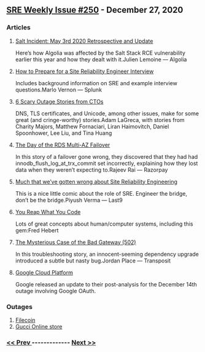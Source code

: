 ## [SRE Weekly Issue #250](https://sreweekly.com/sre-weekly-issue-250/) - December 27, 2020
### Articles

1. [Salt Incident: May 3rd 2020 Retrospective and Update](https://www.algolia.com/blog/salt-incident-may-3rd-2020-retrospective-and-update/)

    Here’s how Algolia was affected by the Salt Stack RCE vulnerability earlier this year and how they dealt with it.Julien Lemoine — Algolia
1. [How to Prepare for a Site Reliability Engineer Interview](https://victorops.com/blog/preparing-for-a-site-reliability-engineer-interview)

    Includes background information on SRE and example interview questions.Marlo Vernon — Splunk
1. [6 Scary Outage Stories from CTOs](https://thenewstack.io/6-scary-outage-stories-from-ctos/)

    DNS, TLS certificates, and Unicode, among other issues, make for some great (and cringe-worthy) stories.Adam LaGreca, with stories from Charity Majors, Matthew Fornaciari, Liran Haimovitch, Daniel Spoonhower, Lee Liu, and Tina Huang
1. [The Day of the RDS Multi-AZ Failover](https://razorpay.com/blog/day-of-rds-multi-az-failover/)

    In this story of a failover gone wrong, they discovered that they had had innodb_flush_log_at_trx_commit set incorrectly, explaining how they lost data when they weren’t expecting to.Rajeev Rai — Razorpay
1. [Much that we’ve gotten wrong about Site Reliability Engineering](https://medium.com/last9/much-that-weve-gotten-wrong-about-site-reliability-engineering-b4b74142b25a)

    This is a nice little comic about the role of SRE. Engineer the bridge, don’t be the bridge.Piyush Verma — Last9
1. [You Reap What You Code](https://ferd.ca/you-reap-what-you-code.html)

    Lots of great concepts about human/computer systems, including this gem:Fred Hebert
1. [The Mysterious Case of the Bad Gateway (502)](https://www.transposit.com/blog/2018.09.14-mysterious-case/)

    In this troubleshooting story, an innocent-seeming dependency upgrade introduced a subtle but nasty bug.Jordan Place — Transposit
1. [Google Cloud Platform](https://status.cloud.google.com/incident/zall/20013#20013005)

    Google released an update to their post-analysis for the December 14th outage involving Google OAuth.
### Outages

1. [Filecoin](https://cointelegraph.com/news/filecoin-network-suffers-temporary-outage)
1. [Gucci Online store](https://www.republicworld.com/lifestyle/fashion/gucci-online-store-crashes-post-launch-of-the-north-face-collaboration-campaign.html)

### [ << Prev ](sreweekly-249.md) ------------- [ Next >> ](sreweekly-251.md)